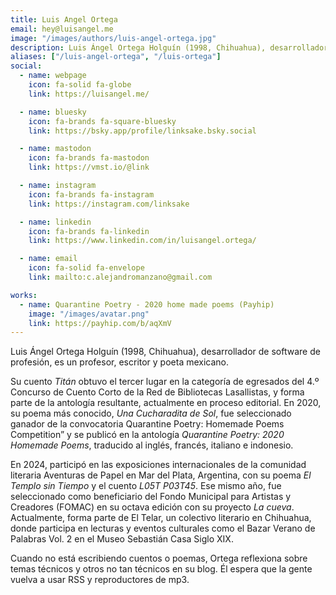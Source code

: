 ```yaml
---
title: Luis Angel Ortega
email: hey@luisangel.me
image: "/images/authors/luis-angel-ortega.jpg"
description: Luis Ángel Ortega Holguín (1998, Chihuahua), desarrollador de software de profesión, es un profesor, escritor y poeta mexicano.
aliases: ["/luis-angel-ortega", "/luis-ortega"]
social:
  - name: webpage
    icon: fa-solid fa-globe
    link: https://luisangel.me/

  - name: bluesky
    icon: fa-brands fa-square-bluesky
    link: https://bsky.app/profile/linksake.bsky.social

  - name: mastodon
    icon: fa-brands fa-mastodon
    link: https://vmst.io/@link

  - name: instagram
    icon: fa-brands fa-instagram
    link: https://instagram.com/linksake

  - name: linkedin
    icon: fa-brands fa-linkedin
    link: https://www.linkedin.com/in/luisangel.ortega/

  - name: email
    icon: fa-solid fa-envelope
    link: mailto:c.alejandromanzano@gmail.com

works:
  - name: Quarantine Poetry - 2020 home made poems (Payhip)
    image: "/images/avatar.png"
    link: https://payhip.com/b/aqXmV
---
```


Luis Ángel Ortega Holguín (1998, Chihuahua), desarrollador de software de profesión, es un profesor, escritor y poeta mexicano.

Su cuento *Titán* obtuvo el tercer lugar en la categoría de egresados del 4.º Concurso de Cuento Corto de la Red de Bibliotecas Lasallistas, y forma parte de la antología resultante, actualmente en proceso editorial. En 2020, su poema más conocido, *Una Cucharadita de Sol*, fue seleccionado ganador de la convocatoria Quarantine Poetry: Homemade Poems Competition” y se publicó en la antología *Quarantine Poetry: 2020 Homemade Poems*, traducido al inglés, francés, italiano e indonesio.

En 2024, participó en las exposiciones internacionales de la comunidad literaria Aventuras de Papel en Mar del Plata, Argentina, con su poema *El Templo sin Tiempo* y el cuento *L05T P03T45*. Ese mismo año, fue seleccionado como beneficiario del Fondo Municipal para Artistas y Creadores (FOMAC) en su octava edición con su proyecto *La cueva*. Actualmente, forma parte de El Telar, un colectivo literario en Chihuahua, donde participa en lecturas y eventos culturales como el Bazar Verano de Palabras Vol. 2 en el Museo Sebastián Casa Siglo XIX.

Cuando no está escribiendo cuentos o poemas, Ortega reflexiona sobre temas técnicos y otros no tan técnicos en su blog. Él espera que la gente vuelva a usar RSS y reproductores de mp3.
